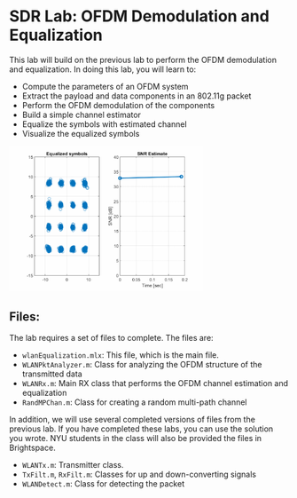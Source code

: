 # SDR Lab: OFDM Demodulation and Equalization

This lab will build on the previous lab to perform the OFDM demodulation and equalization.  In doing this lab, you will learn to:

* Compute the parameters of an OFDM system
* Extract the payload and data components in an 802.11g packet
* Perform the OFDM demodulation of the components
* Build a simple channel estimator
* Equalize the symbols with estimated channel
* Visualize the equalized symbols

<img src="ofdmEq.gif" alt="Equalized symbols and SNR" width="350">


## Files:
The lab requires a set of files to complete.   The files are:

* `wlanEqualization.mlx`:  This file, which is the main file.
* `WLANPktAnalyzer.m`:  Class for analyzing the OFDM structure of the     transmitted data
* `WLANRx.m`:  Main RX class that performs the OFDM channel estimation and equalization
* `RandMPChan.m`: Class for creating a random multi-path channel

In addition, we will use several completed versions of files from the previous lab.  If you have completed these labs, you can use the solution you wrote.  NYU students in the class will also be provided the files in Brightspace.

* `WLANTx.m`:  Transmitter class. 
* `TxFilt.m`, `RxFilt.m`:  Classes for up and down-converting signals
* `WLANDetect.m`:  Class for detecting the packet
